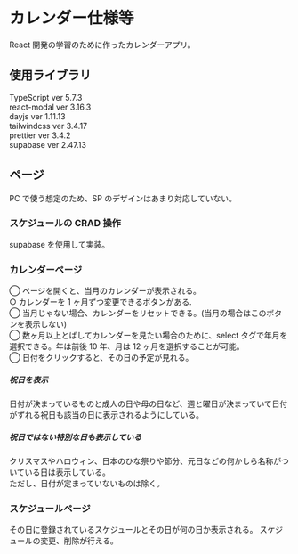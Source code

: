 # カレンダー仕様等

React 開発の学習のために作ったカレンダーアプリ。

## 使用ライブラリ

TypeScript ver 5.7.3<br/>
react-modal ver 3.16.3<br/>
dayjs ver 1.11.13<br/>
tailwindcss ver 3.4.17<br/>
prettier ver 3.4.2<br/>
supabase ver 2.47.13<br/>

## ページ

PC で使う想定のため、SP のデザインはあまり対応していない。

### スケジュールの CRAD 操作

supabase を使用して実装。

### カレンダーページ

◯ ページを開くと、当月のカレンダーが表示される。  
○ カレンダーを 1 ヶ月ずつ変更できるボタンがある.  
◯ 当月じゃない場合、カレンダーをリセットできる。(当月の場合はこのボタンを表示しない)  
◯ 数ヶ月以上とばしてカレンダーを見たい場合のために、select タグで年月を選択できる。年は前後 10 年、月は 12 ヶ月を選択することが可能。  
◯ 日付をクリックすると、その日の予定が見れる。

##### 祝日を表示

日付が決まっているものと成人の日や母の日など、週と曜日が決まっていて日付がずれる祝日も該当の日に表示されるようにしている。

##### 祝日ではない特別な日も表示している

クリスマスやハロウィン、日本のひな祭りや節分、元日などの何かしら名称がついている日は表示している。  
ただし、日付が定まっていないものは除く。

### スケジュールページ

その日に登録されているスケジュールとその日が何の日か表示される。
スケジュールの変更、削除が行える。
